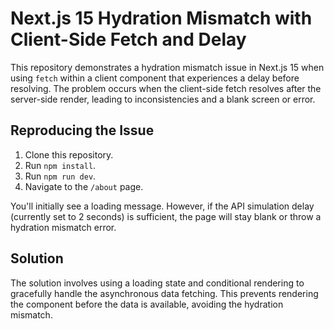 # Next.js 15 Hydration Mismatch with Client-Side Fetch and Delay

This repository demonstrates a hydration mismatch issue in Next.js 15 when using `fetch` within a client component that experiences a delay before resolving. The problem occurs when the client-side fetch resolves after the server-side render, leading to inconsistencies and a blank screen or error.

## Reproducing the Issue

1. Clone this repository.
2. Run `npm install`.
3. Run `npm run dev`.
4. Navigate to the `/about` page.

You'll initially see a loading message. However, if the API simulation delay (currently set to 2 seconds) is sufficient, the page will stay blank or throw a hydration mismatch error. 

## Solution

The solution involves using a loading state and conditional rendering to gracefully handle the asynchronous data fetching.  This prevents rendering the component before the data is available, avoiding the hydration mismatch.
